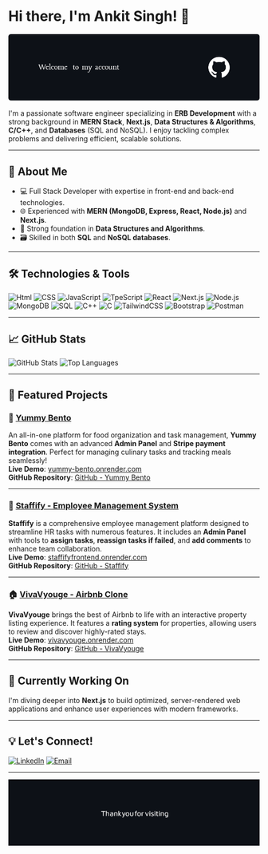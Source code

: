 # Hi there, I'm Ankit Singh! 👋

![Header Image](./header-image.png)

I'm a passionate software engineer specializing in **ERB Development** with a strong background in **MERN Stack**, **Next.js**, **Data Structures & Algorithms**, **C/C++**, and **Databases** (SQL and NoSQL). I enjoy tackling complex problems and delivering efficient, scalable solutions.

---

## 🚀 About Me

- 💻 Full Stack Developer with expertise in front-end and back-end technologies.
- 🌐 Experienced with **MERN (MongoDB, Express, React, Node.js)** and **Next.js**.
- 🧠 Strong foundation in **Data Structures and Algorithms**.
- 🗃️ Skilled in both **SQL** and **NoSQL databases**.

---

## 🛠️ Technologies & Tools

![Html](https://img.shields.io/badge/Html-FF6C37?style=for-the-badge&logo=html&logoColor=white)
![CSS](https://img.shields.io/badge/Css-38B2AC?style=for-the-badge&logo=tailwindcss&logoColor=white)
![JavaScript](https://img.shields.io/badge/JavaScript-F7DF1E?style=for-the-badge&logo=javascript&logoColor=black)
![TpeScript](https://img.shields.io/badge/TypeScript-00599C?style=for-the-badge&logo=typescript&logoColor=white)
![React](https://img.shields.io/badge/React-20232A?style=for-the-badge&logo=react&logoColor=61DAFB)
![Next.js](https://img.shields.io/badge/Next.js-000000?style=for-the-badge&logo=nextdotjs&logoColor=white)
![Node.js](https://img.shields.io/badge/Node.js-43853D?style=for-the-badge&logo=nodedotjs&logoColor=white)
![MongoDB](https://img.shields.io/badge/MongoDB-4EA94B?style=for-the-badge&logo=mongodb&logoColor=white)
![SQL](https://img.shields.io/badge/SQL-336791?style=for-the-badge&logo=postgresql&logoColor=white)
![C++](https://img.shields.io/badge/C++-00599C?style=for-the-badge&logo=cplusplus&logoColor=white)
![C](https://img.shields.io/badge/C-A8B9CC?style=for-the-badge&logo=c&logoColor=white)
![TailwindCSS](https://img.shields.io/badge/TailwindCSS-38B2AC?style=for-the-badge&logo=tailwindcss&logoColor=white)
![Bootstrap](https://img.shields.io/badge/Bootstrap-7952B3?style=for-the-badge&logo=bootstrap&logoColor=white)
![Postman](https://img.shields.io/badge/Postman-FF6C37?style=for-the-badge&logo=postman&logoColor=white)

---

## 📈 GitHub Stats

![GitHub Stats](https://github-readme-stats.vercel.app/api?username=singhsinghel&show_icons=true&theme=radical)
![Top Languages](https://github-readme-stats.vercel.app/api/top-langs/?username=singhsinghel&layout=compact&theme=radical)

---

## 📌 Featured Projects

### 🍱 [Yummy Bento](https://yummy-bento.onrender.com/)
An all-in-one platform for food organization and task management, **Yummy Bento** comes with an advanced **Admin Panel** and **Stripe payment integration**. Perfect for managing culinary tasks and tracking meals seamlessly!  
**Live Demo**: [yummy-bento.onrender.com](https://yummy-bento.onrender.com/)  
**GitHub Repository**: [GitHub - Yummy Bento](https://github.com/singhsinghel/Yummy_bento)

---

### 🏢 [Staffify - Employee Management System](https://staffifyfrontend.onrender.com/)
**Staffify** is a comprehensive employee management platform designed to streamline HR tasks with numerous features. It includes an **Admin Panel** with tools to **assign tasks**, **reassign tasks if failed**, and **add comments** to enhance team collaboration.  
**Live Demo**: [staffifyfrontend.onrender.com](https://staffifyfrontend.onrender.com/)  
**GitHub Repository**: [GitHub - Staffify](https://github.com/singhsinghel/StaffifyFrontend)

---

### 🏠 [VivaVyouge - Airbnb Clone](https://vivavyouge.onrender.com/listings)
**VivaVyouge** brings the best of Airbnb to life with an interactive property listing experience. It features a **rating system** for properties, allowing users to review and discover highly-rated stays.  
**Live Demo**: [vivavyouge.onrender.com](https://vivavyouge.onrender.com/listings)  
**GitHub Repository**: [GitHub - VivaVyouge](https://github.com/singhsinghel/VivaVyouge)

---

## 🌱 Currently Working On

I'm diving deeper into **Next.js** to build optimized, server-rendered web applications and enhance user experiences with modern frameworks.

---

## 💡 Let's Connect!

[![LinkedIn](https://img.shields.io/badge/LinkedIn-0A66C2?style=for-the-badge&logo=linkedin&logoColor=white)](https://www.linkedin.com/in/ankitsinghel)
[![Email](https://img.shields.io/badge/Email-D14836?style=for-the-badge&logo=gmail&logoColor=white)](mailto:singhelboyankit@gmail.com)

---

![Footer Image](./footer.png)
